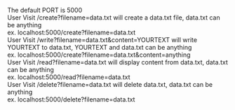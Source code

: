 The default PORT is 5000 <br>
User Visit /create?filename=data.txt will create a data.txt file, data.txt can be anything <br> 
    ex. localhost:5000/create?filename=data.txt <br>
User Visit /write?filename=data.txt&content=YOURTEXT will write YOURTEXT to data.txt, YOURTEXT and data.txt can be anything <br>
    ex. localhost:5000/create?filename=data.txt&content=anything <br>
User Visit /read?filename=data.txt will display content from data.txt, data.txt can be anything <br>
    ex. localhost:5000/read?filename=data.txt <br>
User Visit /delete?filename=data.txt will delete data.txt, data.txt can be anything <br>
    ex. localhost:5000/delete?filename=data.txt
